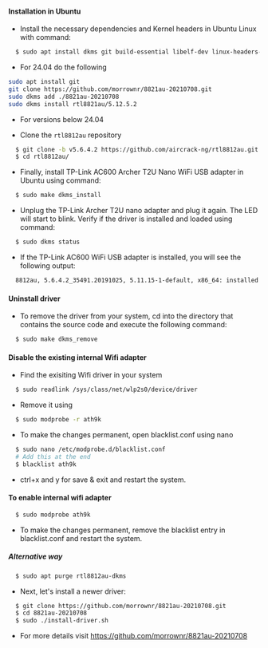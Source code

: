 
#### Installation in Ubuntu 

* Install the necessary dependencies and Kernel headers in Ubuntu Linux with command:
~~~bash
  $ sudo apt install dkms git build-essential libelf-dev linux-headers-$(uname -r)
~~~
* For 24.04 do the following
~~~bash
sudo apt install git
git clone https://github.com/morrownr/8821au-20210708.git
sudo dkms add ./8821au-20210708
sudo dkms install rtl8821au/5.12.5.2
~~~

* For versions below 24.04

* Clone the `rtl8812au` repository
~~~bash
  $ git clone -b v5.6.4.2 https://github.com/aircrack-ng/rtl8812au.git
  $ cd rtl8812au/
~~~

* Finally, install TP-Link AC600 Archer T2U Nano WiFi USB adapter in Ubuntu using command:
~~~bash
  $ sudo make dkms_install
~~~

* Unplug the TP-Link Archer T2U nano adapter and plug it again. The LED will start to blink. Verify if the driver is installed and loaded using command:
~~~bash
  $ sudo dkms status
~~~

* If the TP-Link AC600 WiFi USB adapter is installed, you will see the following output:
~~~bash
  8812au, 5.6.4.2_35491.20191025, 5.11.15-1-default, x86_64: installed
~~~

#### Uninstall driver

* To remove the driver from your system, cd into the directory that contains the source code and execute the following command:
~~~bash
  $ sudo make dkms_remove
~~~

#### Disable the existing internal Wifi adapter

* Find the exisiting Wifi driver in your system
~~~bash
  $ sudo readlink /sys/class/net/wlp2s0/device/driver
~~~

* Remove it using
~~~bash
  $ sudo modprobe -r ath9k
~~~

* To make the changes permanent, open blacklist.conf using nano
~~~bash
  $ sudo nano /etc/modprobe.d/blacklist.conf
  # Add this at the end
  $ blacklist ath9k
~~~
  * ctrl+x and y for save & exit and restart the system.


#### To enable internal wifi adapter
~~~bash
  $ sudo modprobe ath9k
~~~
* To make the changes permanent, remove the blacklist entry in blacklist.conf and restart the system.

##### Alternative way
~~~bash
  $ sudo apt purge rtl8812au-dkms
~~~

* Next, let's install a newer driver:
~~~bash
  $ git clone https://github.com/morrownr/8821au-20210708.git
  $ cd 8821au-20210708
  $ sudo ./install-driver.sh
~~~

* For more details visit https://github.com/morrownr/8821au-20210708
